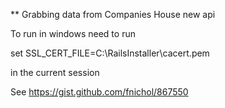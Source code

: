 ** Grabbing data from Companies House new api

To run in windows need to run

  set SSL_CERT_FILE=C:\RailsInstaller\cacert.pem

in the current session

See https://gist.github.com/fnichol/867550
